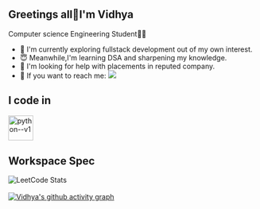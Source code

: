 ## Greetings all🙏I'm Vidhya
Computer science Engineering Student👩‍💻
- 🤩 I'm currently exploring fullstack development out of my own interest.
- 😇 Meanwhile,I'm learning DSA and sharpening my knowledge.
- 🧐 I'm looking for help with placements in reputed company.
- 💬 If you want to reach me:
      <img src="https://img.shields.io/badge/LinkedIn-0077B5?style=for-the-badge&logo=linkedin&logoColor=white"/>

## I code in

<img width="50" height="50" src="https://img.icons8.com/color/48/python--v1.png" alt="python--v1"/>

## Workspace Spec

![LeetCode Stats](https://leetcard.jacoblin.cool/VIDHYASURESH?theme=wtf&font=Marko%20One&ext=contest)
<br></br>
[![Vidhya's github activity graph](https://github-readme-activity-graph.vercel.app/graph?username=Vidhya-08&bg_color=322f2f&color=ffffff&line=82ff46&point=ffffff&area=true&hide_border=true)](https://github.com/ashutosh00710/github-readme-activity-graph)



